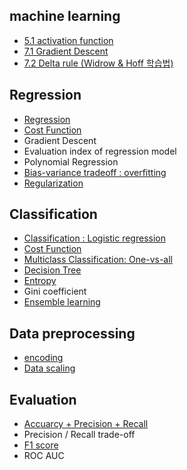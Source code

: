 ## machine learning

- [5.1 activation function](https://github.com/evelyn82/Machine-learning/blob/main/ml/activation-function].md)
- [7.1 Gradient Descent](https://github.com/evelyn82/Machine-learning/blob/main/Regression/gradient-descent.md)
- [7.2 Delta rule (Widrow & Hoff 학습법)](https://github.com/evelyn82/Machine-learning/blob/main/Regression/delta-rule.md)

## Regression

- [Regression](https://github.com/evelyn82/Machine-learning/blob/main/Regression/README.md)
- [Cost Function](https://github.com/evelyn82/Machine-learning/blob/main/Regression/cost-function-regression.md)
- Gradient Descent
- Evaluation index of regression model
- Polynomial Regression
- [Bias-variance tradeoff : overfitting](https://github.com/evelyn82/Machine-learning/blob/main/Regression/bias-variance-tradeoff.md)
- [Regularization](https://github.com/evelyn82/Machine-learning/blob/main/Regression/regularization.md)

## Classification

- [Classification : Logistic regression](https://github.com/evelyn82/Machine-learning/blob/main/Classification/logistic-regression.md)
- [Cost Function](https://github.com/evelyn82/Machine-learning/blob/main/Classification/cost-function-classification.md)
- [Multiclass Classification: One-vs-all](https://github.com/evelyn82/Machine-learning/blob/main/Classification/multiclass-classification.md)
- [Decision Tree](https://github.com/evelyn82/Machine-learning/blob/main/Classification/decision-tree.md)
- [Entropy](https://github.com/evelyn82/Machine-learning/blob/main/Classification/entropy.md)
- Gini coefficient
- [Ensemble learning](https://github.com/evelyn82/Machine-learning/blob/main/Classification/ensemble-learning.md)

## Data preprocessing

- [encoding](https://github.com/evelyn82/Machine-learning/blob/main/Data%20preprocessing/encoding.md)
- [Data scaling](https://github.com/evelyn82/Machine-learning/blob/main/Regression/data-scaling.md)

## Evaluation

- [Accuarcy + Precision + Recall](https://github.com/evelyn82/Machine-learning/blob/main/Evaluation/confusion-matrix.md)
- Precision / Recall trade-off
- [F1 score](https://github.com/evelyn82/Machine-learning/blob/main/Evaluation/f1-score.md)
- ROC AUC
